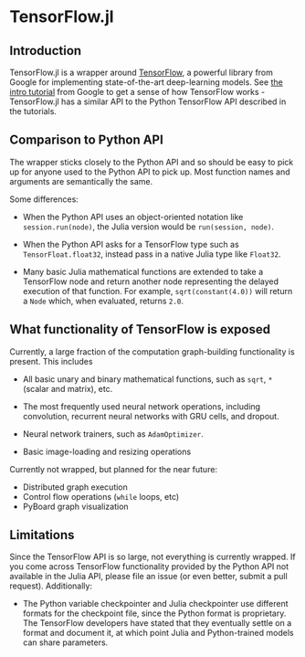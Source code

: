 # TensorFlow.jl

## Introduction

TensorFlow.jl is a wrapper around [TensorFlow](https://www.tensorflow.org/), a powerful library from Google for implementing state-of-the-art deep-learning models. See [the intro tutorial](https://www.tensorflow.org/versions/r0.10/tutorials/mnist/beginners/index.html) from Google to get a sense of how TensorFlow works - TensorFlow.jl has a similar API to the Python TensorFlow API described in the tutorials.

## Comparison to Python API

The wrapper sticks closely to the Python API and so should be easy to pick up for anyone used to the Python API to pick up. Most function names and arguments are semantically the same.

Some differences:

* When the Python API uses an object-oriented notation like `session.run(node)`, the Julia version would be `run(session, node)`.

* When the Python API asks for a TensorFlow type such as `TensorFloat.float32`, instead pass in a native Julia type like `Float32`.

* Many basic Julia mathematical functions are extended to take a TensorFlow node and return another node representing the delayed execution of that function. For example, `sqrt(constant(4.0))` will return a `Node` which, when evaluated, returns `2.0`.

## What functionality of TensorFlow is exposed

Currently, a large fraction of the computation graph-building functionality is present. This includes

* All basic unary and binary mathematical functions, such as `sqrt`, `*` (scalar and matrix), etc.

* The most frequently used neural network operations, including convolution, recurrent neural networks with GRU cells, and dropout.

* Neural network trainers, such as `AdamOptimizer`.

* Basic image-loading and resizing operations


Currently not wrapped, but planned for the near future:

* Distributed graph execution
* Control flow operations (`while` loops, etc)
* PyBoard graph visualization

## Limitations

Since the TensorFlow API is so large, not everything is currently wrapped. If you come across TensorFlow functionality provided by the Python API not available in the Julia API, please file an issue (or even better, submit a pull request). Additionally:

* The Python variable checkpointer and Julia checkpointer use different formats for the checkpoint file, since the Python format is proprietary. The TensorFlow developers have stated that they eventually settle on a format and document it, at which point Julia and Python-trained models can share parameters.
